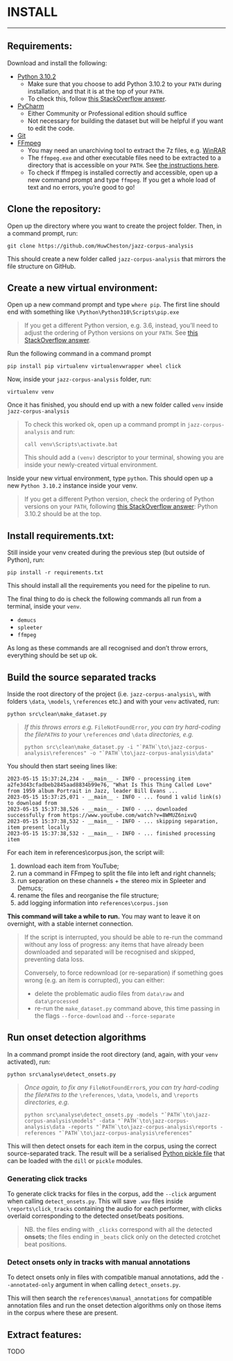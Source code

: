 # INSTALL

---

## Requirements:

Download and install the following:
- [Python 3.10.2](https://www.python.org/downloads/release/python-3102/)
  - Make sure that you choose to add Python 3.10.2 to your `PATH` during installation, and that it is at the top of your `PATH`.
  - To check this, follow [this StackOverflow answer](https://stackoverflow.com/a/61691955).
- [PyCharm](https://www.jetbrains.com/pycharm/)
  - Either Community or Professional edition should suffice
  - Not necessary for building the dataset but will be helpful if you want to edit the code.
- [Git](https://git-scm.com/)
- [FFmpeg](https://ffmpeg.org/download.html)
  - You may need an unarchiving tool to extract the 7z files, e.g. [WinRAR](https://www.win-rar.com/start.html?&L=0)
  - The `ffmpeg.exe` and other executable files need to be extracted to a directory that is accessible on your `PATH`. See [the instructions here](https://gist.github.com/nex3/c395b2f8fd4b02068be37c961301caa7).
  - To check if ffmpeg is installed correctly and accessible, open up a new command prompt and type `ffmpeg`. If you get a whole load of text and no errors, you’re good to go!

## Clone the repository:

Open up the directory where you want to create the project folder. Then, in a command prompt, run:
```
git clone https://github.com/HuwCheston/jazz-corpus-analysis
```

This should create a new folder called `jazz-corpus-analysis` that mirrors the file structure on GitHub.

## Create a new virtual environment:

Open up a new command prompt and type `where pip`. The first line should end with something like `\Python\Python310\Scripts\pip.exe`
> If you get a different Python version, e.g. 3.6, instead, you’ll need to adjust the ordering of Python versions on your `PATH`. See [this StackOverflow answer](https://stackoverflow.com/a/61691955).

Run the following command in a command prompt

```
pip install pip virtualenv virtualenvwrapper wheel click
```

Now, inside your `jazz-corpus-analysis` folder, run: 
```
virtualenv venv
``` 

Once it has finished, you should end up with a new folder called `venv` inside `jazz-corpus-analysis`

> To check this worked ok, open up a command prompt in `jazz-corpus-analysis` and run: 
> ```
> call venv\Scripts\activate.bat
> ```
> This should add a `(venv)` descriptor to your terminal, showing you are inside your newly-created virtual environment.

Inside your new virtual environment, type `python`. This should open up a new `Python 3.10.2` instance inside your venv. 
> If you get a different Python version, check the ordering of Python versions on your `PATH`, following [this StackOverflow answer](https://stackoverflow.com/a/61691955): Python 3.10.2 should be at the top.

## Install requirements.txt:

Still inside your venv created during the previous step (but outside of Python), run:
```
pip install -r requirements.txt
``` 

This should install all the requirements you need for the pipeline to run.  

The final thing to do is check the following commands all run from a terminal, inside your `venv`.
- `demucs`
- `spleeter`
- `ffmpeg`

As long as these commands are all recognised and don’t throw errors, everything should be set up ok.

## Build the source separated tracks

Inside the root directory of the project (i.e. `jazz-corpus-analysis\`, with folders `\data`, `\models`, `\references` etc.) and with your `venv` activated, run:

```
python src\clean\make_dataset.py
```

> *If this throws errors e.g.* `FileNotFoundError`, *you can try hard-coding the file`PATH`s to your* `\references` *and* `\data` *directories, e.g.* 
> ```
> python src\clean\make_dataset.py -i "`PATH`\to\jazz-corpus-analysis\references" -o "`PATH`\to\jazz-corpus-analysis\data"
> ```

You should then start seeing lines like:

```
2023-05-15 15:37:24,234 - __main__ - INFO - processing item a2fe3d43cfadbeb2845aad8834b99e76, "What Is This Thing Called Love" from 1959 album Portrait in Jazz, leader Bill Evans ...
2023-05-15 15:37:25,071 - __main__ - INFO - ... found 1 valid link(s) to download from
2023-05-15 15:37:38,526 - __main__ - INFO - ... downloaded successfully from https://www.youtube.com/watch?v=8WMUZ6nixvQ
2023-05-15 15:37:38,532 - __main__ - INFO - ... skipping separation, item present locally
2023-05-15 15:37:38,532 - __main__ - INFO - ... finished processing item
```

For each item in references\corpus.json, the script will: 
1. download each item from YouTube;
2. run a command in FFmpeg to split the file into left and right channels; 
3. run separation on these channels + the stereo mix in Spleeter and Demucs; 
4. rename the files and reorganise the file structure; 
5. add logging information into `references\corpus.json`

**This command will take a while to run.** You may want to leave it on overnight, with a stable internet connection. 

> If the script is interrupted, you should be able to re-run the command without any loss of progress: any items that have already been downloaded and separated will be recognised and skipped, preventing data loss.
> 
> Conversely, to force redownload (or re-separation) if something goes wrong (e.g. an item is corrupted), you can either:
> - delete the problematic audio files from `data\raw` and `data\processed`
> - re-run the `make_dataset.py` command above, this time passing in the flags `--force-download` and `--force-separate`

## Run onset detection algorithms

In a command prompt inside the root directory (and, again, with your `venv` activated), run:

```
python src\analyse\detect_onsets.py
```

> *Once again, to fix any* `FileNotFoundError`s, *you can try hard-coding the file`PATH`s to the* `\references`, `\data`, `\models`, and `\reports` *directories, e.g.*
> ```
> python src\analyse\detect_onsets.py -models "`PATH`\to\jazz-corpus-analysis\models" -data "`PATH`\to\jazz-corpus-analysis\data -reports "`PATH`\to\jazz-corpus-analysis\reports -references "`PATH`\to\jazz-corpus-analysis\references"
> ```

This will then detect onsets for each item in the corpus, using the correct source-separated track. The result will be a serialised [Python pickle file](https://docs.python.org/3/library/pickle.html) that can be loaded with the `dill` or `pickle` modules.

### Generating click tracks

To generate click tracks for files in the corpus, add the `--click` argument when calling `detect_onsets.py`. This will save `.wav` files inside `\reports\click_tracks` containing the audio for each performer, with clicks overlaid corresponding to the detected onset/beats positions.
> NB. the files ending with `_clicks` correspond with all the detected **onsets**; the files ending in `_beats` click only on the detected crotchet beat positions.


### Detect onsets only in tracks with manual annotations

To detect onsets only in files with compatible manual annotations, add the `--annotated-only` argument in when calling `detect_onsets.py`. 

This will then search the `references\manual_annotations` for compatible annotation files and run the onset detection algorithms only on those items in the corpus where these are present.

## Extract features:

TODO

